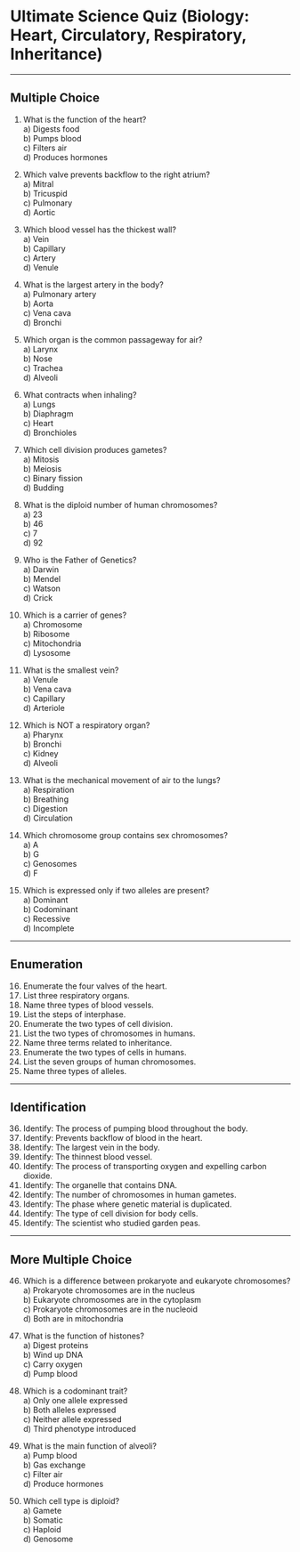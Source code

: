 # Ultimate Science Quiz (Biology: Heart, Circulatory, Respiratory, Inheritance)

---

## Multiple Choice

1. What is the function of the heart?  
    a) Digests food  
    b) Pumps blood  
    c) Filters air  
    d) Produces hormones  

2. Which valve prevents backflow to the right atrium?  
    a) Mitral  
    b) Tricuspid  
    c) Pulmonary  
    d) Aortic  

3. Which blood vessel has the thickest wall?  
    a) Vein  
    b) Capillary  
    c) Artery  
    d) Venule  

4. What is the largest artery in the body?  
    a) Pulmonary artery  
    b) Aorta  
    c) Vena cava  
    d) Bronchi  

5. Which organ is the common passageway for air?  
    a) Larynx  
    b) Nose  
    c) Trachea  
    d) Alveoli  

6. What contracts when inhaling?  
    a) Lungs  
    b) Diaphragm  
    c) Heart  
    d) Bronchioles  

7. Which cell division produces gametes?  
    a) Mitosis  
    b) Meiosis  
    c) Binary fission  
    d) Budding  

8. What is the diploid number of human chromosomes?  
    a) 23  
    b) 46  
    c) 7  
    d) 92  

9. Who is the Father of Genetics?  
    a) Darwin  
    b) Mendel  
    c) Watson  
    d) Crick  

10. Which is a carrier of genes?  
    a) Chromosome  
    b) Ribosome  
    c) Mitochondria  
    d) Lysosome  

11. What is the smallest vein?  
    a) Venule  
    b) Vena cava  
    c) Capillary  
    d) Arteriole  

12. Which is NOT a respiratory organ?  
    a) Pharynx  
    b) Bronchi  
    c) Kidney  
    d) Alveoli  

13. What is the mechanical movement of air to the lungs?  
    a) Respiration  
    b) Breathing  
    c) Digestion  
    d) Circulation  

14. Which chromosome group contains sex chromosomes?  
    a) A  
    b) G  
    c) Genosomes  
    d) F  

15. Which is expressed only if two alleles are present?  
    a) Dominant  
    b) Codominant  
    c) Recessive  
    d) Incomplete  

---

## Enumeration

16. Enumerate the four valves of the heart.
17. List three respiratory organs.
18. Name three types of blood vessels.
19. List the steps of interphase.
20. Enumerate the two types of cell division.
21. List the two types of chromosomes in humans.
22. Name three terms related to inheritance.
23. Enumerate the two types of cells in humans.
24. List the seven groups of human chromosomes.
25. Name three types of alleles.

---

## Identification

36. Identify: The process of pumping blood throughout the body.
37. Identify: Prevents backflow of blood in the heart.
38. Identify: The largest vein in the body.
39. Identify: The thinnest blood vessel.
40. Identify: The process of transporting oxygen and expelling carbon dioxide.
41. Identify: The organelle that contains DNA.
42. Identify: The number of chromosomes in human gametes.
43. Identify: The phase where genetic material is duplicated.
44. Identify: The type of cell division for body cells.
45. Identify: The scientist who studied garden peas.

---

## More Multiple Choice

46. Which is a difference between prokaryote and eukaryote chromosomes?  
    a) Prokaryote chromosomes are in the nucleus  
    b) Eukaryote chromosomes are in the cytoplasm  
    c) Prokaryote chromosomes are in the nucleoid  
    d) Both are in mitochondria  

47. What is the function of histones?  
    a) Digest proteins  
    b) Wind up DNA  
    c) Carry oxygen  
    d) Pump blood  

48. Which is a codominant trait?  
    a) Only one allele expressed  
    b) Both alleles expressed  
    c) Neither allele expressed  
    d) Third phenotype introduced  

49. What is the main function of alveoli?  
    a) Pump blood  
    b) Gas exchange  
    c) Filter air  
    d) Produce hormones  

50. Which cell type is diploid?  
    a) Gamete  
    b) Somatic  
    c) Haploid  
    d) Genosome  